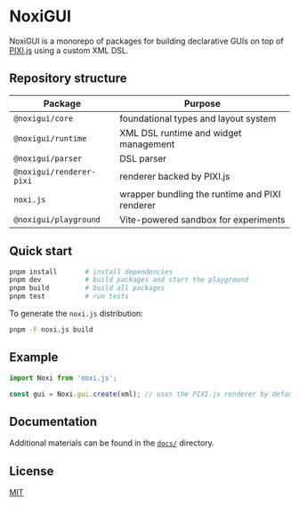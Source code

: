 # NoxiGUI

NoxiGUI is a monorepo of packages for building declarative GUIs on top of [PIXI.js](https://pixijs.com/) using a custom XML DSL.

## Repository structure

| Package | Purpose |
| ------- | ------- |
| `@noxigui/core` | foundational types and layout system |
| `@noxigui/runtime` | XML DSL runtime and widget management |
| `@noxigui/parser` | DSL parser |
| `@noxigui/renderer-pixi` | renderer backed by PIXI.js |
| `noxi.js` | wrapper bundling the runtime and PIXI renderer |
| `@noxigui/playground` | Vite-powered sandbox for experiments |

## Quick start

```bash
pnpm install       # install dependencies
pnpm dev           # build packages and start the playground
pnpm build         # build all packages
pnpm test          # run tests
```

To generate the `noxi.js` distribution:

```bash
pnpm -F noxi.js build
```

## Example

```ts
import Noxi from 'noxi.js';

const gui = Noxi.gui.create(xml); // uses the PIXI.js renderer by default
```

## Documentation

Additional materials can be found in the [`docs/`](docs) directory.

## License

[MIT](LICENSE)

